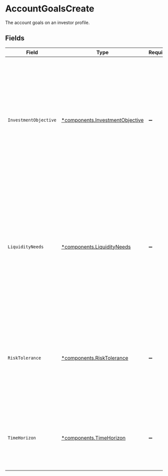# AccountGoalsCreate

The account goals on an investor profile.


## Fields

| Field                                                                                                                                                                                                                                                                                                            | Type                                                                                                                                                                                                                                                                                                             | Required                                                                                                                                                                                                                                                                                                         | Description                                                                                                                                                                                                                                                                                                      | Example                                                                                                                                                                                                                                                                                                          |
| ---------------------------------------------------------------------------------------------------------------------------------------------------------------------------------------------------------------------------------------------------------------------------------------------------------------- | ---------------------------------------------------------------------------------------------------------------------------------------------------------------------------------------------------------------------------------------------------------------------------------------------------------------- | ---------------------------------------------------------------------------------------------------------------------------------------------------------------------------------------------------------------------------------------------------------------------------------------------------------------- | ---------------------------------------------------------------------------------------------------------------------------------------------------------------------------------------------------------------------------------------------------------------------------------------------------------------- | ---------------------------------------------------------------------------------------------------------------------------------------------------------------------------------------------------------------------------------------------------------------------------------------------------------------- |
| `InvestmentObjective`                                                                                                                                                                                                                                                                                            | [*components.InvestmentObjective](../../models/components/investmentobjective.md)                                                                                                                                                                                                                                | :heavy_minus_sign:                                                                                                                                                                                                                                                                                               | The financial goal or purpose that an investor has in mind when making investment decisions; firms often ask investors to specify their investment objectives when opening an account, in order to provide appropriate investment recommendations and manage risk appropriately                                  | GROWTH                                                                                                                                                                                                                                                                                                           |
| `LiquidityNeeds`                                                                                                                                                                                                                                                                                                 | [*components.LiquidityNeeds](../../models/components/liquidityneeds.md)                                                                                                                                                                                                                                          | :heavy_minus_sign:                                                                                                                                                                                                                                                                                               | An investor’s short-term cash requirements or the need to access funds quickly; it is important to consider an investor’s liquidity needs to ensure that they have sufficient cash or easily liquidated assets available to meet their financial obligations - this may include holding cash or cash equivalents | VERY_IMPORTANT                                                                                                                                                                                                                                                                                                   |
| `RiskTolerance`                                                                                                                                                                                                                                                                                                  | [*components.RiskTolerance](../../models/components/risktolerance.md)                                                                                                                                                                                                                                            | :heavy_minus_sign:                                                                                                                                                                                                                                                                                               | An investor’s willingness and ability to tolerate risk when making investment decisions; reflects the investor’s comfort level with the potential ups and downs of the market and their ability to withstand potential losses                                                                                    | MEDIUM                                                                                                                                                                                                                                                                                                           |
| `TimeHorizon`                                                                                                                                                                                                                                                                                                    | [*components.TimeHorizon](../../models/components/timehorizon.md)                                                                                                                                                                                                                                                | :heavy_minus_sign:                                                                                                                                                                                                                                                                                               | TThe length of time an investor expects to hold an investment before selling it; this can affect the appropriate asset allocation and risk level for the portfolio                                                                                                                                               | AVERAGE                                                                                                                                                                                                                                                                                                          |